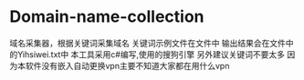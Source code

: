 # Domain-name-collection
域名采集器，根据关键词采集域名
关键词示例文件在文件中
输出结果会在文件中的Yihsiwei.txt中
本工具采用c#编写,使用的搜狗引擎
另外建议关键词不要太多
因为本软件没有嵌入自动更换vpn主要不知道大家都在用什么vpn
